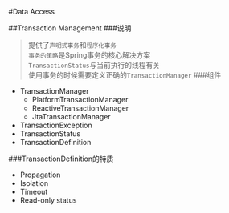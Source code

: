 #Data Access

##Transaction Management
###说明
> 提供了`声明式事务`和`程序化事务`   
> `事务的策略`是Spring事务的核心解决方案  
> `TransactionStatus`与当前执行的线程有关  
> 使用事务的时候需要定义正确的`TransactionManager` 
###组件
- TransactionManager
    - PlatformTransactionManager 
    - ReactiveTransactionManager
    - JtaTransactionManager
- TransactionException 
- TransactionStatus 
- TransactionDefinition 

###TransactionDefinition的特质
- Propagation
- Isolation
- Timeout
- Read-only status